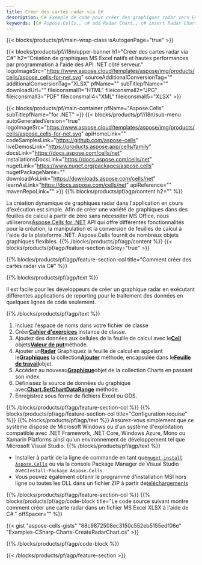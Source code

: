 ```yaml
---
title: Créer des cartes radar via C#
description: C# Exemple de code pour créer des graphiques radar vers Excel à l’aide de la bibliothèque .NET. Utilisez ce code pour créer une carte radar sur MS Excel dans VB.NET, Asp.NET ou toute application basée sur .NET.
keywords: [C# Aspose.Cells., c# add Radar Chart., c# insert Radar Chart., c# create Radar Chart]
---
```

{{< blocks/products/pf/main-wrap-class isAutogenPage="true" >}}

{{< blocks/products/pf/i18n/upper-banner h1="Créer des cartes radar via C#" h2="Création de graphiques MS Excel natifs et hautes performances par programmation à l\'aide des API .NET côté serveur." logoImageSrc="https://www.aspose.cloud/templates/aspose/img/products/cells/aspose_cells-for-net.svg" sourceAdditionalConversionTag="" additionalConversionTag="XLSX" pfName="" subTitlepfName="" downloadUrl="" fileiconsmall1="HTML" fileiconsmall2="JPG" fileiconsmall3="PDF" fileiconsmall4="XML" fileiconsmall5="XLSX" >}}

{{< blocks/products/pf/main-container pfName="Aspose.Cells" subTitlepfName="for .NET" >}}
{{< blocks/products/pf/i18n/sub-menu autoGeneratedVersion="true" logoImageSrc="https://www.aspose.cloud/templates/aspose/img/products/cells/aspose_cells-for-net.svg" apiHomeLink="" codeSamplesLink="https://github.com/aspose-cells" liveDemosLink="https://products.aspose.app/cells/family" docsLink="https://docs.aspose.com/cells/net" installationsDocsLink="https://docs.aspose.com/cells/net" nugetLink="https://www.nuget.org/packages/aspose.cells" nugetPackageName="" downloadAsLink="https://downloads.aspose.com/cells/net" learnAsLink="https://docs.aspose.com/cells/net" apiReference="" mavenRepoLink="" >}}
{{% blocks/products/pf/agp/content h2="" %}}

La création dynamique de graphiques radar dans l'application en cours d'exécution est simple. Afin de créer une variété de graphiques dans des feuilles de calcul à partir de zéro sans nécessiter MS Office, nous utiliserons[Aspose.Cells for .NET](https://products.aspose.com/cells/net) API qui offre différentes fonctionnalités pour la création, la manipulation et la conversion de feuilles de calcul à l'aide de la plateforme .NET. Aspose.Cells fournit de nombreux objets graphiques flexibles.
{{% /blocks/products/pf/agp/content %}}
{{< blocks/products/pf/agp/feature-section isGrey="true" >}}

{{% blocks/products/pf/agp/feature-section-col title="Comment créer des cartes radar via C#" %}}

{{% blocks/products/pf/agp/text %}}

Il est facile pour les développeurs de créer un graphique radar en exécutant différentes applications de reporting pour le traitement des données en quelques lignes de code seulement.

{{% /blocks/products/pf/agp/text %}}

1. Incluez l'espace de noms dans votre fichier de classe
1.  Créer[**Cahier d'exercices**](https://reference.aspose.com/cells/net/aspose.cells/workbook) instance de classe.
1.  Ajoutez des données aux cellules de la feuille de calcul avec le[**Cell**](https://reference.aspose.com/cells/net/aspose.cells/cell) objets[**Valeur de put**](https://reference.aspose.com/cells/net/aspose.cells/cell/methods/putvalue/index)méthode.
1.  Ajouter un[**Radar**](https://reference.aspose.com/cells/net/aspose.cells.charts/charttype) Graphiquez la feuille de calcul en appelant le[**Graphiques**](https://reference.aspose.com/cells/net/aspose.cells.charts/chartcollection) la collection[**Ajouter**](https://reference.aspose.com/cells/net/aspose.cells.charts/chartcollection/methods/add) méthode, encapsulée dans le[**Feuille de travail**](https://reference.aspose.com/cells/net/aspose.cells/worksheet)objet.
1.  Accédez au nouveau[**Graphique**](https://reference.aspose.com/cells/net/aspose.cells.charts/chart)objet de la collection Charts en passant son index.
1.  Définissez la source de données du graphique avec[**Chart.SetChartDataRange**](https://https://reference.aspose.com/cells/net/aspose.cells.charts/chart/methods/setchartdatarange) méthode.
1. Enregistrez sous forme de fichiers Excel ou ODS.

{{% /blocks/products/pf/agp/feature-section-col %}}
{{% blocks/products/pf/agp/feature-section-col title="Configuration requise" %}}
{{% blocks/products/pf/agp/text %}}
Assurez-vous simplement que ce système dispose de Microsoft Windows ou d'un système d'exploitation compatible avec .NET Framework, .NET Core, Windows Azure, Mono ou Xamarin Platforms ainsi qu'un environnement de développement tel que Microsoft Visual Studio.
{{% /blocks/products/pf/agp/text %}}
-  Installer à partir de la ligne de commande en tant que<code><a href="https://downloads.aspose.com/cells/net">nuget install Aspose.Cells</a></code> ou via la console Package Manager de Visual Studio avec<code>Install-Package Aspose.Cells</code>.
-  Vous pouvez également obtenir le programme d'installation MSI hors ligne ou toutes les DLL dans un fichier ZIP à partir de<a href="https://downloads.aspose.com/cells/net">téléchargements</a>

{{% /blocks/products/pf/agp/feature-section-col %}}
{{% blocks/products/pf/agp/code-block title="Le code source suivant montre comment créer une carte radar dans un fichier MS Excel XLSX à l\'aide de C#." offSpacer="" %}}

{{< gist "aspose-cells-gists" "88c9872508ec3150c552eb5155edf06e" "Examples-CSharp-Charts-CreateRadarChart.cs" >}}

{{% /blocks/products/pf/agp/code-block %}}

{{< /blocks/products/pf/agp/feature-section >}}

<!-- aboutfile Starts -->
